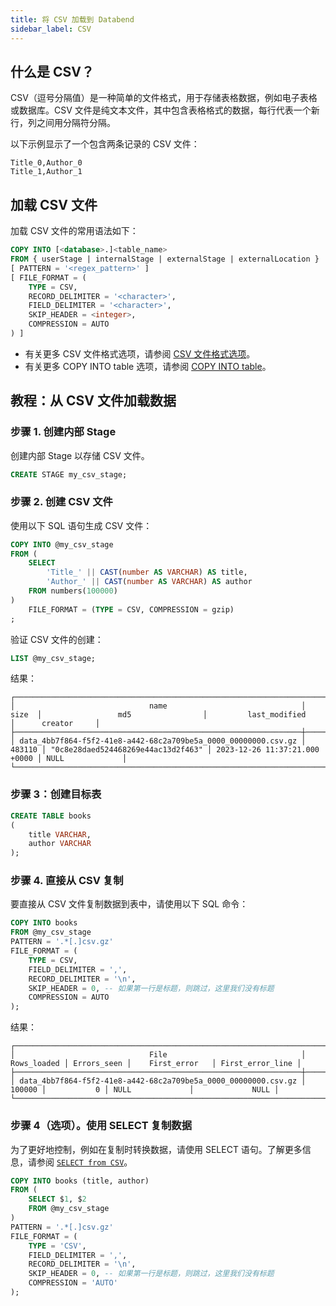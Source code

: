 ```yaml
---
title: 将 CSV 加载到 Databend
sidebar_label: CSV
---
```


## 什么是 CSV？

CSV（逗号分隔值）是一种简单的文件格式，用于存储表格数据，例如电子表格或数据库。CSV 文件是纯文本文件，其中包含表格格式的数据，每行代表一个新行，列之间用分隔符分隔。

以下示例显示了一个包含两条记录的 CSV 文件：

```text
Title_0,Author_0
Title_1,Author_1
```

## 加载 CSV 文件

加载 CSV 文件的常用语法如下：

```sql
COPY INTO [<database>.]<table_name>
FROM { userStage | internalStage | externalStage | externalLocation }
[ PATTERN = '<regex_pattern>' ]
[ FILE_FORMAT = (
    TYPE = CSV,
    RECORD_DELIMITER = '<character>',
    FIELD_DELIMITER = '<character>',
    SKIP_HEADER = <integer>,
    COMPRESSION = AUTO
) ]
```

- 有关更多 CSV 文件格式选项，请参阅 [CSV 文件格式选项](/sql/sql-reference/file-format-options#csv-options)。
- 有关更多 COPY INTO table 选项，请参阅 [COPY INTO table](/sql/sql-commands/dml/dml-copy-into-table)。

## 教程：从 CSV 文件加载数据

### 步骤 1. 创建内部 Stage

创建内部 Stage 以存储 CSV 文件。

```sql
CREATE STAGE my_csv_stage;
```

### 步骤 2. 创建 CSV 文件

使用以下 SQL 语句生成 CSV 文件：

```sql
COPY INTO @my_csv_stage
FROM (
    SELECT
        'Title_' || CAST(number AS VARCHAR) AS title,
        'Author_' || CAST(number AS VARCHAR) AS author
    FROM numbers(100000)
)
    FILE_FORMAT = (TYPE = CSV, COMPRESSION = gzip)
;
```

验证 CSV 文件的创建：

```sql
LIST @my_csv_stage;
```

结果：

```text
┌─────────────────────────────────────────────────────────────────────────────────────────────────────────────────────────────────────────────────────────────────┐
│                              name                              │  size  │                 md5                │         last_modified         │      creator     │
├────────────────────────────────────────────────────────────────┼────────┼────────────────────────────────────┼───────────────────────────────┼──────────────────┤
│ data_4bb7f864-f5f2-41e8-a442-68c2a709be5a_0000_00000000.csv.gz │ 483110 │ "0c8e28daed524468269e44ac13d2f463" │ 2023-12-26 11:37:21.000 +0000 │ NULL             │
└─────────────────────────────────────────────────────────────────────────────────────────────────────────────────────────────────────────────────────────────────┘
```

### 步骤 3：创建目标表

```sql
CREATE TABLE books
(
    title VARCHAR,
    author VARCHAR
);
```

### 步骤 4. 直接从 CSV 复制

要直接从 CSV 文件复制数据到表中，请使用以下 SQL 命令：

```sql
COPY INTO books
FROM @my_csv_stage
PATTERN = '.*[.]csv.gz'
FILE_FORMAT = (
    TYPE = CSV,
    FIELD_DELIMITER = ',',
    RECORD_DELIMITER = '\n',
    SKIP_HEADER = 0, -- 如果第一行是标题，则跳过，这里我们没有标题
    COMPRESSION = AUTO
);
```

结果：

```text
┌──────────────────────────────────────────────────────────────────────────────────────────────────────────────────────────────────┐
│                              File                              │ Rows_loaded │ Errors_seen │    First_error   │ First_error_line │
├────────────────────────────────────────────────────────────────┼─────────────┼─────────────┼──────────────────┼──────────────────┤
│ data_4bb7f864-f5f2-41e8-a442-68c2a709be5a_0000_00000000.csv.gz │      100000 │           0 │ NULL             │             NULL │
└──────────────────────────────────────────────────────────────────────────────────────────────────────────────────────────────────┘
```

### 步骤 4（选项）。使用 SELECT 复制数据

为了更好地控制，例如在复制时转换数据，请使用 SELECT 语句。了解更多信息，请参阅 [`SELECT from CSV`](../04-transform/01-querying-csv.md)。

```sql
COPY INTO books (title, author)
FROM (
    SELECT $1, $2
    FROM @my_csv_stage
)
PATTERN = '.*[.]csv.gz'
FILE_FORMAT = (
    TYPE = 'CSV',
    FIELD_DELIMITER = ',',
    RECORD_DELIMITER = '\n',
    SKIP_HEADER = 0, -- 如果第一行是标题，则跳过，这里我们没有标题
    COMPRESSION = 'AUTO'
);
```